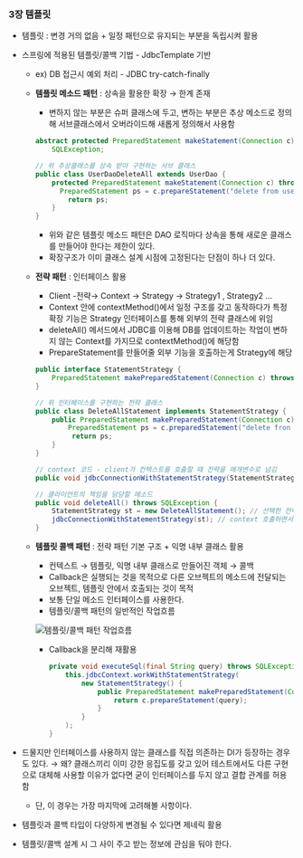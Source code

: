 ### 3장 템플릿

- 템플릿 : 변경 거의 없음 + 일정 패턴으로 유지되는 부분을 독립시켜 활용
- 스프링에 적용된 템플릿/콜백 기법 - JdbcTemplate 기반
    - ex) DB 접근시 예외 처리 - JDBC try-catch-finally
    - **템플릿 메소드 패턴** : 상속을 활용한 확장 → 한계 존재
        - 변하지 않는 부분은 슈퍼 클래스에 두고, 변하는 부분은 추상 메소드로 정의해 서브클래스에서 오버라이드해 새롭게 정의해서 사용함
        
        ```java
        abstract protected PreparedStatement makeStatement(Connection c) throws 
        	SQLException;
        
        // 위 추상클래스를 상속 받아 구현하는 서브 클래스
        public class UserDaoDeleteAll extends UserDao {
        	protected PreparedStatement makeStatement(Connection c) throws SQLException {
        	  PreparedStatement ps = c.prepareStatement("delete from users");
        		return ps;
        	}
        }
        ```
        
        - 위와 같은 템플릿 메소드 패턴은 DAO 로직마다 상속을 통해 새로운 클래스를 만들어야 한다는 제한이 있다.
        - 확장구조가 이미 클래스 설계 시점에 고정된다는 단점이 하나 더 있다.
    - **전략 패턴** : 인터페이스 활용
        - Client -전략→ Context → Strategy → Strategy1 , Strategy2 …
        - Context 안에 contextMethod()에서 일정 구조를 갖고 동작하다가 특정 확장 기능은 Strategy 인터페이스를 통해 외부의 전략 클래스에 위임
        - deleteAll() 메서드에서 JDBC를 이용해 DB를 업데이트하는 작업이 변하지 않는 Context를 가지므로 contextMethod()에 해당함
        - PrepareStatement를 만들어줄 외부 기능을 호출하는게 Strategy에 해당
        
        ```java
        public interface StatementStrategy {
        	PreparedStatement makePreparedStatement(Connection c) throws SQLException;
        }
        
        // 위 인터페이스를 구현하는 전략 클래스
        public class DeleteAllStatement implements StatementStrategy {
        	public PreparedStatement makePreparedStatement(Connection c) throws SQLException {
        		PreparedStatement ps = c.preparedStatement("delete fron users");
        		 return ps;
        	}
        }
        
        // context 코드 - client가 컨텍스트를 호출할 때 전략을 매개변수로 넘김
        public void jdbcConnectionWithStatementStrategy(StatementStrategy stmt) throws ...
        
        // 클라이언트의 책임을 담당할 메소드
        public void deleteAll() throws SQLException {
        	StatementStrategy st = new DeleteAllStatement(); // 선택한 전략 오브젝트 생성
        	jdbcConnectionWithStatementStrategy(st); // context 호출하면서 전략 전달
        }
        ```
        
    - **템플릿 콜백 패턴** : 전략 패턴 기본 구조 + 익명 내부 클래스 활용
        - 컨텍스트 → 템플릿, 익명 내부 클래스로 만들어진 객체 → 콜백
        - Callback은 실행되는 것을 목적으로 다른 오브젝트의 메소드에 전달되는 오브젝트, 템플릿 안에서 호출되는 것이 목적
        - 보통 단일 메소드 인터페이스를 사용한다.
        - 템플릿/콜백 패턴의 일반적인 작업흐름
        
        ![템플릿/콜백 패턴 작업흐름](https://user-images.githubusercontent.com/66561524/193371399-3b71eac4-2a89-45d9-b0dc-5e4eb73978f9.png)
        
        - Callback을 분리해 재활용
            
            ```java
            private void executeSql(final String query) throws SQLException {
            	this.jdbcContext.workWithStatementStrategy(
            		new StatementStrategy() {
            			public PreparedStatement makePreparedStatement(Connection c) throws SQLException {
            				return c.prepareStatement(query);
            			}
            		}
            	);
            }
            ```
            
- 드물지만 인터페이스를 사용하지 않는 클래스를 직접 의존하는 DI가 등장하는 경우도 있다. → 왜? 클래스끼리 이미 강한 응집도를 갖고 있어 테스트에서도 다른 구현으로 대체해 사용할 이유가 없다면 굳이 인터페이스를 두지 않고 결합 관계를 허용함
    - 단, 이 경우는 가장 마지막에 고려해볼 사항이다.
- 템플릿과 콜백 타입이 다양하게 변경될 수 있다면 제네릭 활용
- 템플릿/콜백 설계 시 그 사이 주고 받는 정보에 관심을 둬야 한다.
